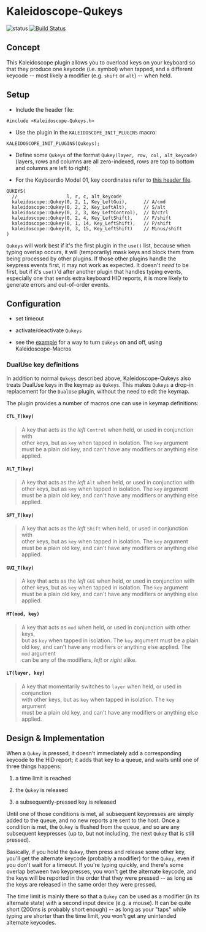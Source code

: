 # Kaleidoscope-Qukeys

![status][st:experimental] [![Build Status][travis:image]][travis:status]

 [travis:image]: https://travis-ci.org/keyboardio/Kaleidoscope-Qukeys.svg?branch=master
 [travis:status]: https://travis-ci.org/keyboardio/Kaleidoscope-Qukeys

 [st:stable]: https://img.shields.io/badge/stable-✔-black.svg?style=flat&colorA=44cc11&colorB=494e52
 [st:broken]: https://img.shields.io/badge/broken-X-black.svg?style=flat&colorA=e05d44&colorB=494e52
 [st:experimental]: https://img.shields.io/badge/experimental----black.svg?style=flat&colorA=dfb317&colorB=494e52

## Concept

This Kaleidoscope plugin allows you to overload keys on your keyboard so that they produce
one keycode (i.e. symbol) when tapped, and a different keycode -- most likely a modifier
(e.g. `shift` or `alt`) -- when held.


## Setup

- Include the header file:
```
#include <Kaleidoscope-Qukeys.h>
```
- Use the plugin in the `KALEIDOSCOPE_INIT_PLUGINS` macro:
```
KALEIDOSCOPE_INIT_PLUGINS(Qukeys);
```

- Define some `Qukeys` of the format `Qukey(layer, row, col, alt_keycode)`
  (layers, rows and columns are all zero-indexed, rows are top to bottom and
  columns are left to right):

- For the Keyboardio Model 01, key coordinates refer to [this header
  file](https://github.com/keyboardio/Kaleidoscope-Hardware-Model01/blob/f469015346535cb864a340bf8eb317d268943248/src/Kaleidoscope-Hardware-Model01.h#L267-L279).

```
QUKEYS(
  //                  l, r, c, alt_keycode
  kaleidoscope::Qukey(0, 2, 1, Key_LeftGui),      // A/cmd
  kaleidoscope::Qukey(0, 2, 2, Key_LeftAlt),      // S/alt
  kaleidoscope::Qukey(0, 2, 3, Key_LeftControl),  // D/ctrl
  kaleidoscope::Qukey(0, 2, 4, Key_LeftShift),    // F/shift
  kaleidoscope::Qukey(0, 1, 14, Key_LeftShift),   // P/shift
  kaleidoscope::Qukey(0, 3, 15, Key_LeftShift)    // Minus/shift
)
```

`Qukeys` will work best if it's the first plugin in the `use()` list, because when typing
overlap occurs, it will (temporarily) mask keys and block them from being processed by
other plugins. If those other plugins handle the keypress events first, it may not work as
expected. It doesn't _need_ to be first, but if it's `use()`'d after another plugin that
handles typing events, especially one that sends extra keyboard HID reports, it is more
likely to generate errors and out-of-order events.


## Configuration

- set timeout

- activate/deactivate `Qukeys`

- see the
  [example](https://github.com/keyboardio/Kaleidoscope-Qukeys/blob/master/examples/Qukeys/Qukeys.ino)
  for a way to turn `Qukeys` on and off, using Kaleidoscope-Macros

### DualUse key definitions

In addition to normal `Qukeys` described above, Kaleidoscope-Qukeys also treats
DualUse keys in the keymap as `Qukeys`. This makes `Qukeys` a drop-in replacement 
for the `DualUse` plugin, without the need to edit the keymap.

	
The plugin provides a number of macros one can use in keymap definitions:	
	
#### `CTL_T(key)`	
	
> A key that acts as the *left* `Control` when held, or used in conjunction with	
> other keys, but as `key` when tapped in isolation. The `key` argument must be	
> a plain old key, and can't have any modifiers or anything else applied.	
	
#### `ALT_T(key)`	
	
> A key that acts as the *left* `Alt` when held, or used in conjunction with	
> other keys, but as `key` when tapped in isolation. The `key` argument must be	
> a plain old key, and can't have any modifiers or anything else applied.	
	
#### `SFT_T(key)`	
	
> A key that acts as the *left* `Shift` when held, or used in conjunction with	
> other keys, but as `key` when tapped in isolation. The `key` argument must be	
> a plain old key, and can't have any modifiers or anything else applied.	
	
#### `GUI_T(key)`	
	
> A key that acts as the *left* `GUI` when held, or used in conjunction with	
> other keys, but as `key` when tapped in isolation. The `key` argument must be	
> a plain old key, and can't have any modifiers or anything else applied.	
	
#### `MT(mod, key)`	
	
> A key that acts as `mod` when held, or used in conjunction with other keys,	
> but as `key` when tapped in isolation. The `key` argument must be a plain old	
> key, and can't have any modifiers or anything else applied. The `mod` argument	
> can be any of the modifiers, *left* or *right* alike.	
	
#### `LT(layer, key)`	
	
> A key that momentarily switches to `layer` when held, or used in conjunction	
> with other keys, but as `key` when tapped in isolation. The `key` argument	
> must be a plain old key, and can't have any modifiers or anything else	
> applied.

## Design & Implementation

When a `Qukey` is pressed, it doesn't immediately add a corresponding keycode to the HID
report; it adds that key to a queue, and waits until one of three things happens:

1. a time limit is reached

2. the `Qukey` is released

3. a subsequently-pressed key is released

Until one of those conditions is met, all subsequent keypresses are simply added to the
queue, and no new reports are sent to the host. Once a condition is met, the `Qukey` is
flushed from the queue, and so are any subsequent keypresses (up to, but not including,
the next `Qukey` that is still pressed).

Basically, if you hold the `Qukey`, then press and release some other key, you'll get the
alternate keycode (probably a modifier) for the `Qukey`, even if you don't wait for a
timeout. If you're typing quickly, and there's some overlap between two keypresses, you
won't get the alternate keycode, and the keys will be reported in the order that they were
pressed -- as long as the keys are released in the same order they were pressed.

The time limit is mainly there so that a `Qukey` can be used as a modifier (in its
alternate state) with a second input device (e.g. a mouse). It can be quite short (200ms
is probably short enough) -- as long as your "taps" while typing are shorter than the time
limit, you won't get any unintended alternate keycodes.
